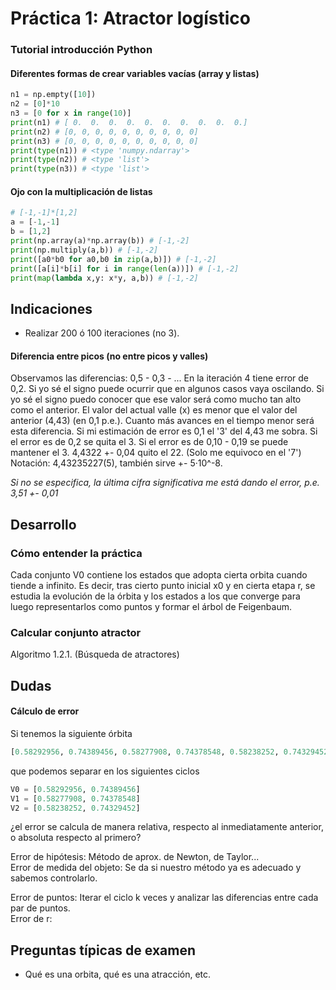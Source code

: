 # Práctica 1: Atractor logístico

### Tutorial introducción Python
#### Diferentes formas de crear variables vacías (array y listas)
```python
n1 = np.empty([10])
n2 = [0]*10
n3 = [0 for x in range(10)]
print(n1) # [ 0.  0.  0.  0.  0.  0.  0.  0.  0.  0.]
print(n2) # [0, 0, 0, 0, 0, 0, 0, 0, 0, 0]
print(n3) # [0, 0, 0, 0, 0, 0, 0, 0, 0, 0]
print(type(n1)) # <type 'numpy.ndarray'>
print(type(n2)) # <type 'list'>
print(type(n3)) # <type 'list'>
```

#### Ojo con la multiplicación de listas
```python
# [-1,-1]*[1,2]
a = [-1,-1]
b = [1,2]
print(np.array(a)*np.array(b)) # [-1,-2]
print(np.multiply(a,b)) # [-1,-2]
print([a0*b0 for a0,b0 in zip(a,b)]) # [-1,-2]
print([a[i]*b[i] for i in range(len(a))]) # [-1,-2]
print(map(lambda x,y: x*y, a,b)) # [-1,-2]
```

## Indicaciones
- Realizar 200 ó 100 iteraciones (no 3).

#### Diferencia entre picos (no entre picos y valles)
Observamos las diferencias: 0,5 - 0,3 - ...
En la iteración 4 tiene error de 0,2.
Si yo sé el signo puede ocurrir que en algunos casos vaya oscilando.
Si yo sé el signo puedo conocer que ese valor será como mucho tan alto como el anterior.
El valor del actual valle (x) es menor que el valor del anterior (4,43) (en 0,1 p.e.).
Cuanto más avances en el tiempo menor será esta diferencia.
Si mi estimación de error es 0,1 el '3' del 4,43 me sobra.
Si el error es de 0,2 se quita el 3.
Si el error es de 0,10 - 0,19 se puede mantener el 3.
4,4322 +- 0,04 quito el 22.
(Solo me equivoco en el '7') Notación: 4,43235227(5), también sirve +- 5·10^-8.

*Si no se especifica, la última cifra significativa me está dando el error, p.e. 3,51 +- 0,01*

## Desarrollo
### Cómo entender la práctica
Cada conjunto V0 contiene los estados que adopta cierta orbita cuando tiende a infinito.
Es decir, tras cierto punto inicial x0 y en cierta etapa r, se estudia la evolución de la órbita y los estados a los que converge para luego representarlos como puntos y formar el árbol de Feigenbaum.
### Calcular conjunto atractor
Algoritmo 1.2.1. (Búsqueda de atractores)

## Dudas
#### Cálculo de error
Si tenemos la siguiente órbita
```python
[0.58292956, 0.74389456, 0.58277908, 0.74378548, 0.58238252, 0.74329452]
```
que podemos separar en los siguientes ciclos
```python
V0 = [0.58292956, 0.74389456]
V1 = [0.58277908, 0.74378548]
V2 = [0.58238252, 0.74329452]
```
¿el error se calcula de manera relativa, respecto al inmediatamente anterior, o absoluta respecto al primero?

Error de hipótesis: Método de aprox. de Newton, de Taylor...  
Error de medida del objeto: Se da si nuestro método ya es adecuado y sabemos controlarlo.  

Error de puntos: Iterar el ciclo k veces y analizar las diferencias entre cada par de puntos.  
Error de r: 

## Preguntas típicas de examen
- Qué es una orbita, qué es una atracción, etc.
